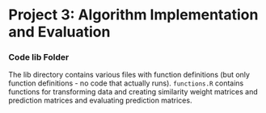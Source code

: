 # Project 3: Algorithm Implementation and Evaluation
### Code lib Folder

The lib directory contains various files with function definitions (but only function definitions - no code that actually runs). `functions.R` contains functions for transforming data and creating similarity weight matrices and prediction matrices and evaluating prediction matrices.
